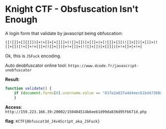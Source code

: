 # Knight CTF - Obsfuscation Isn't Enough

A login form that validate by javascript being obfuscation:
```
([![]]+[][[]])[+!+[]+[+[]]]+(![]+[])[+[]]+(+[![]]+[][(![]+[])[+[]]+(![]+[])[!+[]+!+[]]+(![]+[])[+!+[]]+(!![]+[])[+[]]])[+!+[]+[+!+[
```
Ok, this is `JSFuck` encoding.

Auto deobfuscator online tool: `https://www.dcode.fr/javascript-unobfuscator`

**Result**:
```javascript
function validate() {
	if (document.forms[0].username.value == "83fe2a837a4d4eec61bd47368d86afd6" && document.forms[0].password.value == "a3fa67479e47116a4d6439120400b057") document.location = "150484514b6eeb1d99da836d95f6671d.php"
	}
```
**Access**: `http://159.223.166.39:20002/150484514b6eeb1d99da836d95f6671d.php`

**flag**: `KCTF{0bfuscat3d_J4v4Scr1pt_aka_JSFuck}`
